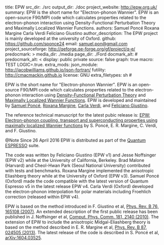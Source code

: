 title: EPW
src_dir: ./src
output_dir: ./doc
project_website: http://epw.org.uk/
summary: EPW is the short name for "Electron-phonon Wannier". EPW is an open-source F90/MPI code which calculates properties related to the electron-phonon interaction using Density-Functional Perturbation Theory and Maximally Localized Wannier Functions.
authors: Samuel Poncé
         Roxana Margine
         Carla Verdi
         Feliciano Giustino
author_description: The EPW project is mainly developed at the university of Oxford.
github: https://github.com/sponce24
email: samuel.pon@gmail.com
project_sourceforge: http://qeforge.qe-forge.org/gf/project/q-e/
predocmark: >
media_dir: ./media
page_dir: ./Ford
docmark_alt: #
predocmark_alt: <
display: public
         private
source: false
graph: true
macro: TEST
       LOGIC=.true.
extra_mods: json_module: http://jacobwilliams.github.io/json-fortran/
            futility: http://cmacmackin.github.io
license: GNU
extra_filetypes: sh #

EPW is the short name for "Electron-phonon Wannier". EPW is an open-source F90/MPI
 code which calculates properties related to the electron-phonon interaction
 using [Density-Functional Perturbation Theory](http://journals.aps.org/rmp/abstract/10.1103/RevModPhys.73.515) 
and [Maximally Localized Wannier Functions](http://journals.aps.org/prb/abstract/10.1103/PhysRevB.56.12847). 
EPW is developed and maintained by [Samuel Poncé](http://giustino.materials.ox.ac.uk/index.php/Site/SamuelPonc%e9), [Roxana Margine](http://www.binghamton.edu/physics/people/margine.html), [Carla Verdi](http://giustino.materials.ox.ac.uk/index.php/Site/CarlaVerdi), and [Feliciano Giustino](http://giustino.materials.ox.ac.uk/).

The reference technical manuscript for the latest pubic release is:
[EPW: Electron-phonon coupling, transport and superconducting properties using maximally localized Wannier functions](http://arxiv.org/abs/1604.03525)
by S. Poncé, E. R. Margine, C. Verdi, and F. Giustino. 


@Note
Since 26 April 2016 EPW is distributed as part of the [Quantum ESPRESSO](http://www.quantum-espresso.org/) suite. 

The code was written by Feliciano Giustino (EPW v1) and Jesse Noffsinger (EPW v2) while
 at the University of California, Berkeley. Brad Malone (Harvard) and Cheol-Hwan Park
 (Seoul National University) contributed with tests and benchmarks. 
Roxana Margine implemented the anisotropic Eliashberg theory while at the University of Oxford (EPW v3). 
Samuel Poncé (Oxford) made the code compatible with the latest version of Quantum Espresso v5 
in the latest release EPW v4. Carla Verdi (Oxford) developed the electron-phonon interpolation 
for polar materials including Froehlich correction (released within EPW v4).

EPW is based on the method introduced in F. Giustino et al, [Phys. Rev. B 76, 165108 (2007)](http://journals.aps.org/prb/abstract/10.1103/PhysRevB.76.165108). 
An extended description of the first public release has been published in 
J. Noffsinger et al, [Comput. Phys. Comm. 181, 2140 (2010)](http://www.sciencedirect.com/science/article/pii/S0010465510003218). The extension of EPW to include the
 anisotropic Midgal-Eliashberg theory is based on the method described in
 E. R. Margine et al, [Phys. Rev. B 87, 024505 (2013)](http://journals.aps.org/prb/abstract/10.1103/PhysRevB.87.024505). 
The latest release of the code is described in S. Poncé et al, [arXiv:1604.03525](http://arxiv.org/abs/1604.03525). 
